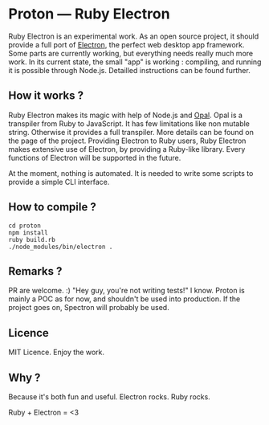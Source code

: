 # Proton — Ruby Electron

Ruby Electron is an experimental work. As an open source project, it should provide a full port of [Electron](http://electron.atom.io), the perfect web desktop app framework. Some parts are currently working, but everything needs really much more work. In its current state, the small "app" is working : compiling, and running it is possible through Node.js. Detailled instructions can be found further.

## How it works ?

Ruby Electron makes its magic with help of Node.js and [Opal](http://opalrb.org). Opal is a transpiler from Ruby to JavaScript. It has few limitations like non mutable string. Otherwise it provides a full transpiler. More details can be found on the page of the project.
Providing Electron to Ruby users, Ruby Electron makes extensive use of Electron, by providing a Ruby-like library. Every functions of Electron will be supported in the future.

At the moment, nothing is automated. It is needed to write some scripts to provide a simple CLI interface.

## How to compile ?

```
cd proton
npm install
ruby build.rb
./node_modules/bin/electron .
```

## Remarks ?
PR are welcome. :)
"Hey guy, you're not writing tests!" I know. Proton is mainly a POC as for now, and shouldn't be used into production. If the project goes on, Spectron will probably be used.

## Licence

MIT Licence. Enjoy the work.

## Why ?

Because it's both fun and useful. Electron rocks. Ruby rocks.

Ruby + Electron = <3
